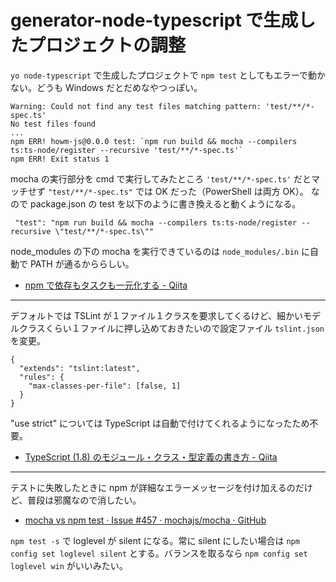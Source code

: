 # generator-node-typescript で生成したプロジェクトの調整
`yo node-typescript` で生成したプロジェクトで `npm test` としてもエラーで動かない。どうも Windows だとだめなやつっぽい。
```
Warning: Could not find any test files matching pattern: 'test/**/*-spec.ts'
No test files found
...
npm ERR! howm-js@0.0.0 test: `npm run build && mocha --compilers ts:ts-node/register --recursive 'test/**/*-spec.ts'`
npm ERR! Exit status 1
```

mocha の実行部分を cmd で実行してみたところ `'test/**/*-spec.ts'` だとマッチせず `"test/**/*-spec.ts"` では OK だった（PowerShell は両方 OK）。
なので package.json の test を以下のように書き換えると動くようになる。
```
 "test": "npm run build && mocha --compilers ts:ts-node/register --recursive \"test/**/*-spec.ts\""
```

node_modules の下の mocha を実行できているのは `node_modules/.bin` に自動で PATH が通るかららしい。
- [npm で依存もタスクも一元化する - Qiita](http://qiita.com/Jxck_/items/efaff21b977ddc782971)

---

デフォルトでは TSLint が１ファイル１クラスを要求してくるけど、細かいモデルクラスくらい１ファイルに押し込めておきたいので設定ファイル `tslint.json` を変更。
```
{
  "extends": "tslint:latest",
  "rules": {
    "max-classes-per-file": [false, 1]
  }
}
```

"use strict" については TypeScript は自動で付けてくれるようになったため不要。
- [TypeScript (1.8) のモジュール・クラス・型定義の書き方 - Qiita](http://qiita.com/gaaamii/items/84ef50277d962fa2c73d)

---

テストに失敗したときに npm が詳細なエラーメッセージを付け加えるのだけど、普段は邪魔なので消したい。
- [mocha vs npm test · Issue #457 · mochajs/mocha · GitHub](https://github.com/mochajs/mocha/issues/457)

`npm test -s` で loglevel が silent になる。常に silent にしたい場合は `npm config set loglevel silent` とする。バランスを取るなら `npm config set loglevel win` がいいみたい。